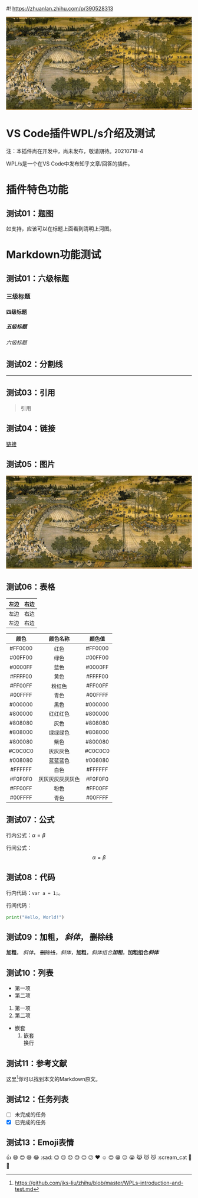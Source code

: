 #! https://zhuanlan.zhihu.com/p/390528313

![Along the River During the Qingming Festival](pics/Along-the-River-During-the-Qingming-Festival.jpg)

# VS Code插件WPL/s介绍及测试

注：本插件尚在开发中，尚未发布，敬请期待。20210718-4

WPL/s是一个在VS Code中发布知乎文章/回答的插件。

# 插件特色功能

## 测试01：题图
如支持，应该可以在标题上面看到清明上河图。


# Markdown功能测试

## 测试01：六级标题

### 三级标题
#### 四级标题
##### 五级标题
###### 六级标题

## 测试02：分割线

---

## 测试03：引用
> 引用

## 测试04：链接
[链接](http://www.baidu.com)

## 测试05：图片
![图片](pics/Along-the-River-During-the-Qingming-Festival.jpg)

## 测试06：表格
| 左边 | 右边 |
| --- | --- |
| 左边 | 右边 |
| 左边 | 右边 |


颜色|颜色名称|颜色值
:--:|:--:|:--:
#FF0000|红色|#FF0000
#00FF00|绿色|#00FF00
#0000FF|蓝色|#0000FF
#FFFF00|黄色|#FFFF00
#FF00FF|粉红色|#FF00FF
#00FFFF|青色|#00FFFF
#000000|黑色|#000000
#800000|红红红色|#800000
#808080|灰色|#808080
#808000|绿绿绿色|#808000
#800080|紫色|#800080
#C0C0C0|灰灰灰色|#C0C0C0
#008080|蓝蓝蓝色|#008080
#FFFFFF|白色|#FFFFFF
#F0F0F0|灰灰灰灰灰灰灰色|#F0F0F0
#FF00FF|粉色|#FF00FF
#00FFFF|青色|#00FFFF

## 测试07：公式
行内公式：$\alpha = \beta$

行间公式：
$$
\alpha = \beta
$$

## 测试08：代码
行内代码：`var a = 1;`。

行间代码：

```py
print("Hello, World!")
```

## 测试09：**加粗**， *斜体*， ~~删除线~~
**加粗**， *斜体*， ~~删除线~~，_斜体_，__加粗__，_斜体组合**加粗**_，__加粗组合*斜体*__

## 测试10：列表
* 第一项
* 第二项

1. 第一项
2. 第二项

* 嵌套
    1. 嵌套  
    换行

## 测试11：参考文献
这里[^1]你可以找到本文的Markdown原文。

## 测试12：任务列表
- [ ] 未完成的任务
- [x] 已完成的任务

## 测试13：Emoji表情
:+1: :smile: :heart_eyes: :sweat_smile: :joy: :sad: :wink: :cry: :disappointed: :sweat: :pensive: :confused: :heart: :relaxed: :blush: :grin: :unamused: :sob: :joy_cat: :heart_eyes_cat: :smirk_cat: :scream_cat :speak_no_evil: :see_no_evil:


[^1]: https://github.com/jks-liu/zhihu/blob/master/WPLs-introduction-and-test.md
